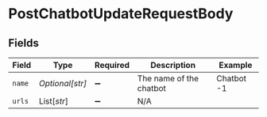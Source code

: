 # PostChatbotUpdateRequestBody


## Fields

| Field                   | Type                    | Required                | Description             | Example                 |
| ----------------------- | ----------------------- | ----------------------- | ----------------------- | ----------------------- |
| `name`                  | *Optional[str]*         | :heavy_minus_sign:      | The name of the chatbot | Chatbot -1              |
| `urls`                  | List[*str*]             | :heavy_minus_sign:      | N/A                     |                         |